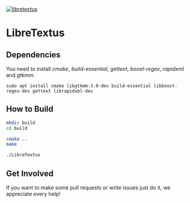 [![libretextus](https://snapcraft.io//libretextus/badge.svg)](https://snapcraft.io/libretextus)

# LibreTextus

## Dependencies

You need to install *cmake*, *build-essential*, *gettext*, *boost-regex*, *rapidxml* and *gtkmm*.  

```
sudo apt install cmake libgtkmm-3.0-dev build-essential libboost-regex-dev gettext librapidxml-dev
```

## How to Build

```bash
mkdir build
cd build

cmake ..
make

./LibreTextus
```

## Get Involved
If you want to make some pull requests or write issues just do it, we appreciate every help!
